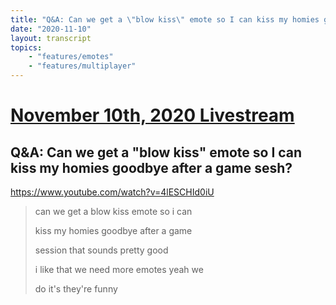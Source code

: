 ```yaml
---
title: "Q&A: Can we get a \"blow kiss\" emote so I can kiss my homies goodbye after a game sesh?"
date: "2020-11-10"
layout: transcript
topics:
    - "features/emotes"
    - "features/multiplayer"
---
```

# [November 10th, 2020 Livestream](../2020-11-10.md)
## Q&A: Can we get a "blow kiss" emote so I can kiss my homies goodbye after a game sesh?
https://www.youtube.com/watch?v=4lESCHId0iU
> can we get a blow kiss emote so i can
> 
> kiss my homies goodbye after a game
> 
> session that sounds pretty good
> 
> i like that we need more emotes yeah we
> 
> do it's they're funny
> 
